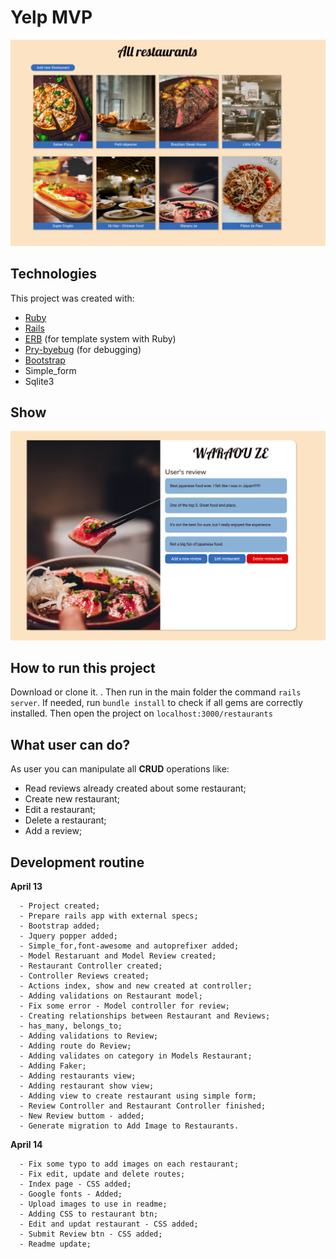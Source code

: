 
# Yelp MVP
![main banner](https://github.com/thiagohrcosta/rails-yelp-mvp/blob/master/public/img/restaurants1.png?raw=true)


## Technologies
This project was created with:

 - [Ruby](https://www.ruby-lang.org/pt/)
 - [Rails](https://rubygems.org/gems/rails)
 - [ERB](https://ruby-doc.org/stdlib-2.7.1/libdoc/erb/rdoc/ERB.html) (for template system with Ruby)
 - [Pry-byebug](https://rubygems.org/gems/pry-byebug/versions/3.4.0?locale=pt-BR) (for debugging)
 - [Bootstrap](https://getbootstrap.com/)
 - Simple_form
 - Sqlite3

## Show
![restaurantimg](https://github.com/thiagohrcosta/rails-yelp-mvp/blob/master/public/img/restaurantreview.png?raw=true)

## How to run this project
Download or clone it. . Then run in the main folder the command `rails server`. If needed, run `bundle install` to check if all gems are correctly installed. Then open the project on `localhost:3000/restaurants`

## What user can do?
As user you can manipulate all **CRUD** operations like:

 - Read reviews already created about some restaurant;
 - Create new restaurant;
 - Edit a restaurant;
 - Delete a restaurant;
 - Add a review;


## Development routine

 **April 13**

      - Project created;
      - Prepare rails app with external specs;
      - Bootstrap added;
      - Jquery popper added;
      - Simple_for,font-awesome and autoprefixer added;
      - Model Restaruant and Model Review created;
      - Restaurant Controller created;
      - Controller Reviews created;
      - Actions index, show and new created at controller;
      - Adding validations on Restaurant model;
      - Fix some error - Model controller for review;
      - Creating relationships between Restaurant and Reviews;
      - has_many, belongs_to;
      - Adding validations to Review;
      - Adding route do Review;
      - Adding validates on category in Models Restaurant;
      - Adding Faker;
      - Adding restaurants view;
      - Adding restaurant show view;
      - Adding view to create restaurant using simple form;
      - Review Controller and Restaurant Controller finished;
      - New Review buttom - added;
      - Generate migration to Add Image to Restaurants.

**April 14**

      - Fix some typo to add images on each restaurant;
      - Fix edit, update and delete routes;
      - Index page - CSS added;
      - Google fonts - Added;
      - Upload images to use in readme;
      - Adding CSS to restaurant btn;
      - Edit and updat restaurant - CSS added;
      - Submit Review btn - CSS added;
      - Readme update;
